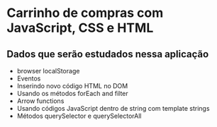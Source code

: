 # Carrinho de compras com JavaScript, CSS e HTML

## Dados que serão estudados nessa aplicação
  * browser localStorage
  * Eventos
  * Inserindo novo código HTML no DOM
  * Usando os métodos forEach and filter
  * Arrow functions
  * Usando códigos JavaScript dentro de string com template strings
  * Métodos querySelector e querySelectorAll
